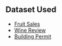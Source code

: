 ## Dataset Used
- [Fruit Sales](https://www.kaggle.com/datasets/vishaldhore/fruit-sales-data-preprocessing)
- [Wine Review](https://www.kaggle.com/datasets/zynicide/wine-reviews)
- [Building Permit](https://www.kaggle.com/datasets/aparnashastry/building-permit-applications-data)
